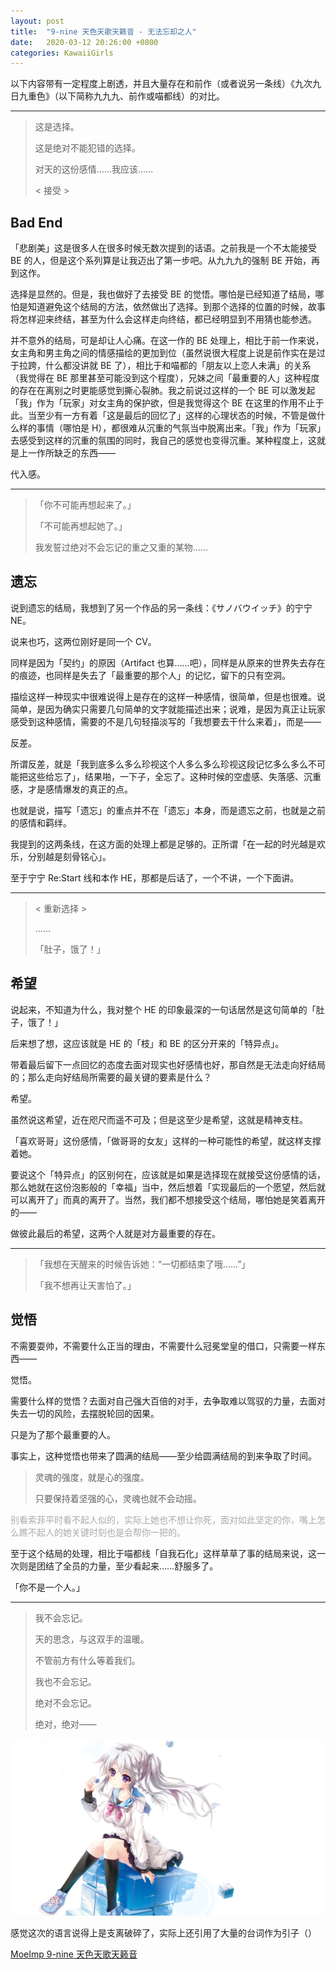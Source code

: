 ```yaml
---
layout: post
title:  "9-nine 天色天歌天籁音 - 无法忘却之人"
date:   2020-03-12 20:26:00 +0800
categories: KawaiiGirls
---
```


以下内容带有一定程度上剧透，并且大量存在和前作（或者说另一条线）《九次九日九重色》（以下简称九九九、前作或喵都线）的对比。

---
> 这是选择。
>
> 这是绝对不能犯错的选择。
>
> 对天的这份感情……我应该……
>
> < 接受 >

## Bad End

「悲剧美」这是很多人在很多时候无数次提到的话语。之前我是一个不太能接受 BE 的人，但是这个系列算是让我迈出了第一步吧。从九九九的强制 BE 开始，再到这作。

选择是显然的。但是，我也做好了去接受 BE 的觉悟。哪怕是已经知道了结局，哪怕是知道避免这个结局的方法，依然做出了选择。到那个选择的位置的时候，故事将怎样迎来终结，甚至为什么会这样走向终结，都已经明显到不用猜也能参透。

并不意外的结局，可是却让人心痛。在这一作的 BE 处理上，相比于前一作来说，女主角和男主角之间的情感描绘的更加到位（虽然说很大程度上说是前作实在是过于拉跨，什么都没讲就 BE 了），相比于和喵都的「朋友以上恋人未满」的关系（我觉得在 BE 那里甚至可能没到这个程度），兄妹之间「最重要的人」这种程度的存在在离别之时更能感觉到撕心裂肺。我之前说过这样的一个 BE 可以激发起「我」作为「玩家」对女主角的保护欲，但是我觉得这个 BE 在这里的作用不止于此。当至少有一方有着「这是最后的回忆了」这样的心理状态的时候，不管是做什么样的事情（哪怕是 H），都很难从沉重的气氛当中脱离出来。「我」作为「玩家」去感受到这样的沉重的氛围的同时，我自己的感觉也变得沉重。某种程度上，这就是上一作所缺乏的东西——

代入感。

---
> 「你不可能再想起来了。」
>
> 「不可能再想起她了。」
>
> 我发誓过绝对不会忘记的重之又重的某物……
>

## 遗忘

说到遗忘的结局，我想到了另一个作品的另一条线：《サノバウイッチ》的宁宁 NE。

说来也巧，这两位刚好是同一个 CV。

同样是因为「契约」的原因（Artifact 也算……吧），同样是从原来的世界失去存在的痕迹，也同样是失去了「最重要的那个人」的记忆，留下的只有空洞。

描绘这样一种现实中很难说得上是存在的这样一种感情，很简单，但是也很难。说简单，是因为确实只需要几句简单的文字就能描述出来；说难，是因为真正让玩家感受到这种感情，需要的不是几句轻描淡写的「我想要去干什么来着」，而是——

反差。

所谓反差，就是「我到底多么多么珍视这个人多么多么珍视这段记忆多么多么不可能把这些给忘了」，结果啪，一下子，全忘了。这种时候的空虚感、失落感、沉重感，才是感情爆发的真正的点。

也就是说，描写「遗忘」的重点并不在「遗忘」本身，而是遗忘之前，也就是之前的感情和羁绊。

我提到的这两条线，在这方面的处理上都是足够的。正所谓「在一起的时光越是欢乐，分别越是刻骨铭心」。

至于宁宁 Re:Start 线和本作 HE，那都是后话了，一个不讲，一个下面讲。

---
> < 重新选择 >
>
> ……
>
> 「肚子，饿了！」
>

## 希望

说起来，不知道为什么，我对整个 HE 的印象最深的一句话居然是这句简单的「肚子，饿了！」

后来想了想，这应该就是 HE 的「枝」和 BE 的区分开来的「特异点」。

带着最后留下一点回忆的态度去面对现实也好感情也好，那自然是无法走向好结局的；那么走向好结局所需要的最关键的要素是什么？

希望。

虽然说这希望，近在咫尺而遥不可及；但是这至少是希望，这就是精神支柱。

「喜欢哥哥」这份感情，「做哥哥的女友」这样的一种可能性的希望，就这样支撑着她。

要说这个「特异点」的区别何在，应该就是如果是选择现在就接受这份感情的话，那么她就在这份泡影般的「幸福」当中，然后想着「实现最后的一个愿望，然后就可以离开了」而真的离开了。当然，我们都不想接受这个结局，哪怕她是笑着离开的——

做彼此最后的希望，这两个人就是对方最重要的存在。

---
> 「我想在天醒来的时候告诉她：“一切都结束了哦……”」
>
> 「我不想再让天害怕了。」
>

## 觉悟

不需要耍帅，不需要什么正当的理由，不需要什么冠冕堂皇的借口，只需要一样东西——

觉悟。

需要什么样的觉悟？去面对自己强大百倍的对手，去争取难以驾驭的力量，去面对失去一切的风险，去摆脱轮回的因果。

只是为了那个最重要的人。

事实上，这种觉悟也带来了圆满的结局——至少给圆满结局的到来争取了时间。

> 灵魂的强度，就是心的强度。
>
> 只要保持着坚强的心，灵魂也就不会动摇。

<p style="color: #AAAAAA">别看索菲平时看不起人似的，实际上她也不想让你死，面对如此坚定的你，嘴上怎么瞧不起人的她关键时刻也是会帮你一把的。</p>

至于这个结局的处理，相比于喵都线「自我石化」这样草草了事的结局来说，这一次则是团结了全员的力量，至少看起来……舒服多了。

「你不是一个人。」

---
> 我不会忘记。
>
> 天的思念，与这双手的温暖。
>
> 不管前方有什么等着我们。
>
> 我也不会忘记。
>
> 绝对不会忘记。
>
> 绝对，绝对——
>

![天色天歌天籁音](../image/9nine-sora.png)

感觉这次的语言说得上是支离破碎了，实际上还引用了大量的台词作为引子（）

[MoeImp 9-nine 天色天歌天籁音](http://yoro.xyz/impression/avg/9nine)
